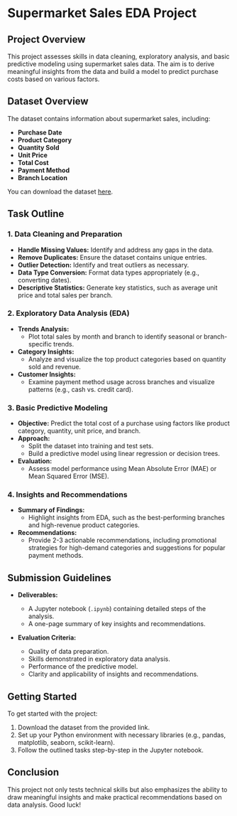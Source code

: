 # Supermarket Sales EDA Project

## Project Overview

This project assesses skills in data cleaning, exploratory analysis, and basic predictive modeling using supermarket sales data. The aim is to derive meaningful insights from the data and build a model to predict purchase costs based on various factors.

## Dataset Overview

The dataset contains information about supermarket sales, including:
- **Purchase Date**
- **Product Category**
- **Quantity Sold**
- **Unit Price**
- **Total Cost**
- **Payment Method**
- **Branch Location**

You can download the dataset [here](#).

## Task Outline

### 1. Data Cleaning and Preparation
- **Handle Missing Values:** Identify and address any gaps in the data.
- **Remove Duplicates:** Ensure the dataset contains unique entries.
- **Outlier Detection:** Identify and treat outliers as necessary.
- **Data Type Conversion:** Format data types appropriately (e.g., converting dates).
- **Descriptive Statistics:** Generate key statistics, such as average unit price and total sales per branch.

### 2. Exploratory Data Analysis (EDA)
- **Trends Analysis:** 
  - Plot total sales by month and branch to identify seasonal or branch-specific trends.
- **Category Insights:** 
  - Analyze and visualize the top product categories based on quantity sold and revenue.
- **Customer Insights:** 
  - Examine payment method usage across branches and visualize patterns (e.g., cash vs. credit card).

### 3. Basic Predictive Modeling
- **Objective:** Predict the total cost of a purchase using factors like product category, quantity, unit price, and branch.
- **Approach:** 
  - Split the dataset into training and test sets.
  - Build a predictive model using linear regression or decision trees.
- **Evaluation:** 
  - Assess model performance using Mean Absolute Error (MAE) or Mean Squared Error (MSE).

### 4. Insights and Recommendations
- **Summary of Findings:** 
  - Highlight insights from EDA, such as the best-performing branches and high-revenue product categories.
- **Recommendations:** 
  - Provide 2-3 actionable recommendations, including promotional strategies for high-demand categories and suggestions for popular payment methods.

## Submission Guidelines

- **Deliverables:** 
  - A Jupyter notebook (`.ipynb`) containing detailed steps of the analysis.
  - A one-page summary of key insights and recommendations.

- **Evaluation Criteria:** 
  - Quality of data preparation.
  - Skills demonstrated in exploratory data analysis.
  - Performance of the predictive model.
  - Clarity and applicability of insights and recommendations.

## Getting Started

To get started with the project:
1. Download the dataset from the provided link.
2. Set up your Python environment with necessary libraries (e.g., pandas, matplotlib, seaborn, scikit-learn).
3. Follow the outlined tasks step-by-step in the Jupyter notebook.

## Conclusion

This project not only tests technical skills but also emphasizes the ability to draw meaningful insights and make practical recommendations based on data analysis. Good luck!
